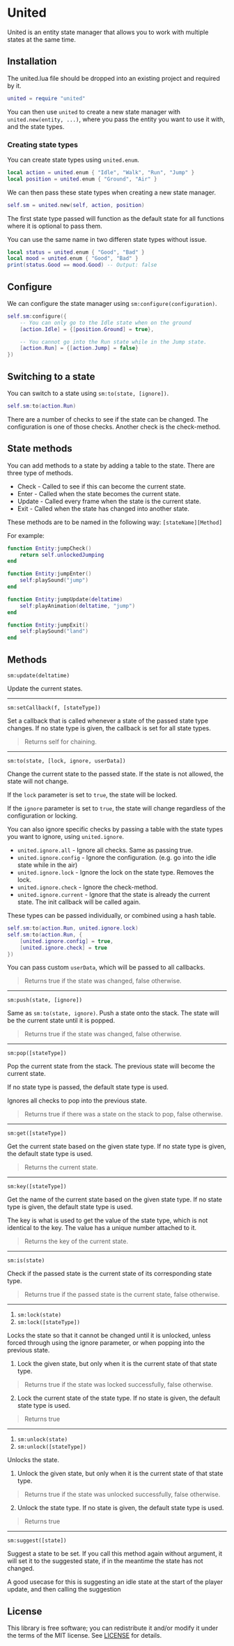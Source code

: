 # United

United is an entity state manager that allows you to work with multiple states at the same time.

## Installation

The united.lua file should be dropped into an existing project and required by it.

```lua
united = require "united"
```

You can then use `united` to create a new state manager with `united.new(entity, ...)`, where you pass the entity you want to use it with, and the state types.

### Creating state types

You can create state types using `united.enum`.

```lua
local action = united.enum { "Idle", "Walk", "Run", "Jump" }
local position = united.enum { "Ground", "Air" }
```

We can then pass these state types when creating a new state manager.

```lua
self.sm = united.new(self, action, position)
```

The first state type passed will function as the default state for all functions where it is optional to pass them.

You can use the same name in two differen state types without issue.

```lua
local status = united.enum { "Good", "Bad" }
local mood = united.enum { "Good", "Bad" }
print(status.Good == mood.Good) -- Output: false
```

## Configure

We can configure the state manager using `sm:configure(configuration)`.

```lua
self.sm:configure({
    -- You can only go to the Idle state when on the ground
    [action.Idle] = {[position.Ground] = true},

    -- You cannot go into the Run state while in the Jump state.
    [action.Run] = {[action.Jump] = false}
})
```

## Switching to a state

You can switch to a state using `sm:to(state, [ignore])`.

```lua
self.sm:to(action.Run)
```

There are a number of checks to see if the state can be changed. The configuration is one of those checks. Another check is the check-method.

## State methods

You can add methods to a state by adding a table to the state. There are three type of methods.

* Check - Called to see if this can become the current state.
* Enter - Called when the state becomes the current state.
* Update - Called every frame when the state is the current state.
* Exit - Called when the state has changed into another state.

These methods are to be named in the following way: `[stateName][Method]`

For example:

```lua
function Entity:jumpCheck()
	return self.unlockedJumping
end

function Entity:jumpEnter()
	self:playSound("jump")
end

function Entity:jumpUpdate(deltatime)
	self:playAnimation(deltatime, "jump")
end

function Entity:jumpExit()
	self:playSound("land")
end
```

## Methods

`sm:update(deltatime)`

Update the current states.

___

`sm:setCallback(f, [stateType])`

Set a callback that is called whenever a state of the passed state type changes. If no state type is given, the callback is set for all state types.

> Returns self for chaining.

___

`sm:to(state, [lock, ignore, userData])`

Change the current state to the passed state. If the state is not allowed, the state will not change.

If the `lock` parameter is set to `true`, the state will be locked.

If the `ignore` parameter is set to `true`, the state will change regardless of the configuration or locking.

You can also ignore specific checks by passing a table with the state types you want to ignore, using `united.ignore`.

* `united.ignore.all` - Ignore all checks. Same as passing true.
* `united.ignore.config` - Ignore the configuration. (e.g. go into the idle state while in the air)
* `united.ignore.lock` - Ignore the lock on the state type. Removes the lock.
* `united.ignore.check` - Ignore the check-method.
* `united.ignore.current` - Ignore that the state is already the current state. The init callback will be called again.

These types can be passed individually, or combined using a hash table.

```lua
self.sm:to(action.Run, united.ignore.lock)
self.sm:to(action.Run, {
	[united.ignore.config] = true,
	[united.ignore.check] = true
})
```

You can pass custom `userData`, which will be passed to all callbacks.

> Returns true if the state was changed, false otherwise.

___

`sm:push(state, [ignore])`

Same as `sm:to(state, ignore)`. Push a state onto the stack. The state will be the current state until it is popped.

> Returns true if the state was changed, false otherwise.

___

`sm:pop([stateType])`

Pop the current state from the stack. The previous state will become the current state.

If no state type is passed, the default state type is used.

Ignores all checks to pop into the previous state.

> Returns true if there was a state on the stack to pop, false otherwise.

___

`sm:get([stateType])`

Get the current state based on the given state type. If no state type is given, the default state type is used.

> Returns the current state.
___

`sm:key([stateType])`

Get the name of the current state based on the given state type. If no state type is given, the default state type is used.

The key is what is used to get the value of the state type, which is not identical to the key. The value has a unique number attached to it.

> Returns the key of the current state.
___

`sm:is(state)`

Check if the passed state is the current state of its corresponding state type.

> Returns true if the passed state is the current state, false otherwise.
___ 

1. `sm:lock(state)`
2. `sm:lock([stateType])`

Locks the state so that it cannot be changed until it is unlocked, unless forced through using the ignore parameter, or when popping into the previous state.

1. Lock the given state, but only when it is the current state of that state type.
> Returns true if the state was locked successfully, false otherwise.

2. Lock the current state of the state type. If no state is given, the default state type is used.
> Returns true

___

1. `sm:unlock(state)`
2. `sm:unlock([stateType])`

Unlocks the state.

1. Unlock the given state, but only when it is the current state of that state type.
> Returns true if the state was unlocked successfully, false otherwise.

2. Unlock the state type. If no state is given, the default state type is used.
> Returns true

___

`sm:suggest([state])`

Suggest a state to be set. If you call this method again without argument, it will set it to the suggested state, if in the meantime the state has not changed.

A good usecase for this is suggesting an idle state at the start of the player update, and then calling the suggestion


## License

This library is free software; you can redistribute it and/or modify it under the terms of the MIT license. See [LICENSE](LICENSE) for details.